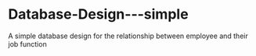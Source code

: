 # Database-Design---simple
A simple database design for the relationship between employee and their job function
